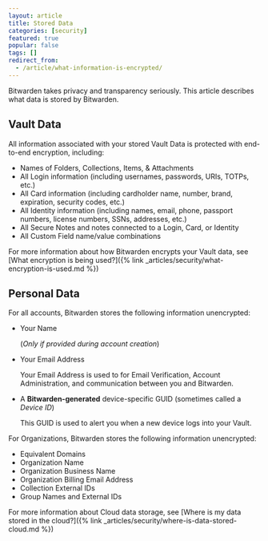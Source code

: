 ```yaml
---
layout: article
title: Stored Data
categories: [security]
featured: true
popular: false
tags: []
redirect_from:
  - /article/what-information-is-encrypted/
---
```


Bitwarden takes privacy and transparency seriously. This article describes what data is stored by Bitwarden.

## Vault Data

All information associated with your stored Vault Data is protected with end-to-end encryption, including:

- Names of Folders, Collections, Items, & Attachments
- All Login information (including usernames, passwords, URIs, TOTPs, etc.)
- All Card information (including cardholder name, number, brand, expiration, security codes, etc.)
- All Identity information (including names, email, phone, passport numbers, license numbers, SSNs, addresses, etc.)
- All Secure Notes and notes connected to a Login, Card, or Identity
- All Custom Field name/value combinations

For more information about how Bitwarden encrypts your Vault data, see [What encryption is being used?]({% link _articles/security/what-encryption-is-used.md %})

## Personal Data

For all accounts, Bitwarden stores the following information unencrypted:

- Your Name

  (*Only if provided during account creation*)
- Your Email Address

  Your Email Address is used to for Email Verification, Account Administration, and communication between you and Bitwarden.
- A **Bitwarden-generated** device-specific GUID (sometimes called a *Device ID*)

  This GUID is used to alert you when a new device logs into your Vault.

For Organizations, Bitwarden stores the following information unencrypted:

- Equivalent Domains
- Organization Name
- Organization Business Name
- Organization Billing Email Address
- Collection External IDs
- Group Names and External IDs

For more information about Cloud data storage, see [Where is my data stored in the cloud?]({% link _articles/security/where-is-data-stored-cloud.md %})
